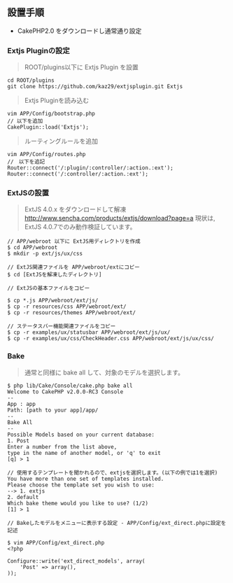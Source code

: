 ## 設置手順

- CakePHP2.0 をダウンロードし通常通り設定

### Extjs Pluginの設定

> ROOT/plugins以下に Extjs Plugin を設置

	cd ROOT/plugins
	git clone https://github.com/kaz29/extjsplugin.git Extjs

> Extjs Pluginを読み込む

	vim APP/Config/bootstrap.php
	// 以下を追加
	CakePlugin::load('Extjs');

> ルーティングルールを追加

	vim APP/Config/routes.php
 	//　以下を追記
	Router::connect('/:plugin/:controller/:action.:ext');
	Router::connect('/:controller/:action.:ext');

### ExtJSの設置

> ExtJS 4.0.x をダウンロードして解凍 http://www.sencha.com/products/extjs/download?page=a
> 現状は, ExtJS 4.0.7でのみ動作検証しています。

 	// APP/webroot 以下に ExtJS用ディレクトリを作成
	$ cd APP/webroot
	$ mkdir -p ext/js/ux/css

	// ExtJS関連ファイルを APP/webroot/extにコピー
	$ cd [ExtJSを解凍したディレクトリ]

 	// ExtJSの基本ファイルをコピー

	$ cp *.js APP/webroot/ext/js/
	$ cp -r resources/css APP/webroot/ext/
	$ cp -r resources/themes APP/webroot/ext/

 	// ステータスバー機能関連ファイルをコピー
	$ cp -r examples/ux/statusbar APP/webroot/ext/js/ux/
	$ cp -r examples/ux/css/CheckHeader.css APP/webroot/ext/js/ux/css/

### Bake

> 通常と同様に bake all して、対象のモデルを選択します。

	$ php lib/Cake/Console/cake.php bake all
	Welcome to CakePHP v2.0.0-RC3 Console
	--
	App : app
	Path: [path to your app]/app/
	--
	Bake All
	--
	Possible Models based on your current database:
	1. Post
	Enter a number from the list above,
	type in the name of another model, or 'q' to exit  
	[q] > 1

	// 使用するテンプレートを聞かれるので、extjsを選択します。(以下の例では1を選択)
	You have more than one set of templates installed.
	Please choose the template set you wish to use:
	--> 1. extjs
	2. default
	Which bake theme would you like to use? (1/2) 
	[1] > 1

 	// Bakeしたモデルをメニューに表示する設定 - APP/Config/ext_direct.phpに設定を記述

	$ vim APP/Config/ext_direct.php
	<?php
 
	Configure::write('ext_direct_models', array(
		'Post' => array(),
	));
